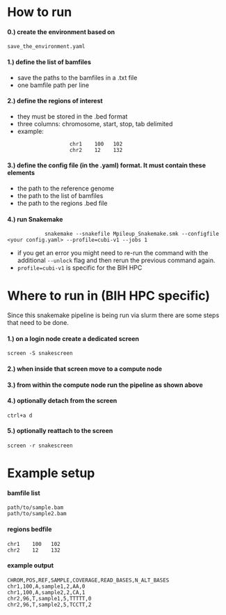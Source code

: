 # How to run
#### 0.) create the environment based on
```save_the_environment.yaml```

#### 1.) define the list of bamfiles
- save the paths to the bamfiles in a .txt file
- one bamfile path per line

#### 2.) define the regions of interest
- they must be stored in the .bed format
- three columns: chromosome, start, stop, tab delimited
- example:
```
                    chr1    100   102
                    chr2    12    132
```

#### 3.) define the config file (in the .yaml) format. It must contain these elements
- the path to the reference genome
- the path to the list of bamfiles
- the path to the regions .bed file

#### 4.) run Snakemake
```
            snakemake --snakefile Mpileup_Snakemake.smk --configfile <your config.yaml> --profile=cubi-v1 --jobs 1
```

- if you get an error you might need to re-run the command with the additional ```--unlock``` flag and then rerun the previous command again.
- ```profile=cubi-v1``` is specific for the BIH HPC

# Where to run in (BIH HPC specific)
Since this snakemake pipeline is being run via slurm there are some steps that need to be done.

#### 1.) on a login node create a dedicated screen
```screen -S snakescreen```
#### 2.) when inside that screen move to a compute node
#### 3.) from within the compute node run the pipeline as shown above
#### 4.) optionally detach from the screen
```ctrl+a d```
#### 5.) optionally reattach to the screen
```screen -r snakescreen```

# Example setup
#### bamfile list
```
path/to/sample.bam
path/to/sample2.bam
```
#### regions bedfile
```
chr1    100   102
chr2    12    132
```
#### example output
```
CHROM,POS,REF,SAMPLE,COVERAGE,READ_BASES,N_ALT_BASES
chr1,100,A,sample1,2,AA,0
chr1,100,A,sample2,2,CA,1
chr2,96,T,sample1,5,TTTTT,0
chr2,96,T,sample2,5,TCCTT,2
```
